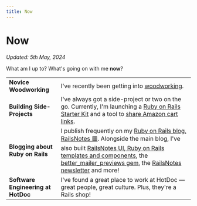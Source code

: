 ```yaml
---
title: Now
---
```


# Now

_Updated: 5th May, 2024_

What am I up to? What's going on with me **now**?

|                                    |                                                                                                                                                                                                                                                                                                                                                                                              |
| ---------------------------------- | -------------------------------------------------------------------------------------------------------------------------------------------------------------------------------------------------------------------------------------------------------------------------------------------------------------------------------------------------------------------------------------------- |
| **Novice Woodworking**             | I've recently been getting into [woodworking](/woodworking.html).                                                                                                                                                                                                                                                                                                                            |
| **Building Side-Projects**         | I've always got a side-project or two on the go. Currently, I'm launching a [Ruby on Rails Starter Kit](https://railsnotesui.xyz/starter-kit) and a tool to [share Amazon cart links](https://amzcartshare.com).                                                                                                                                                                             |
| **Blogging about Ruby on Rails**   | I publish frequently on my [Ruby on Rails blog, RailsNotes 🟥](https://railsnotes.xyz). Alongside the main blog, I've also built [RailsNotes UI, Ruby on Rails templates and components](https://railsnotesui.xyz), the [better_mailer_previews gem](https://github.com/harrison-broadbent/better_mailer_previews), the [RailsNotes newsletter](https://railsnotes.xyz/newsletter) and more! |
| **Software Engineering at HotDoc** | I've found a great place to work at HotDoc — great people, great culture. Plus, they're a Rails shop!                                                                                                                                                                                                                                                                                        |
